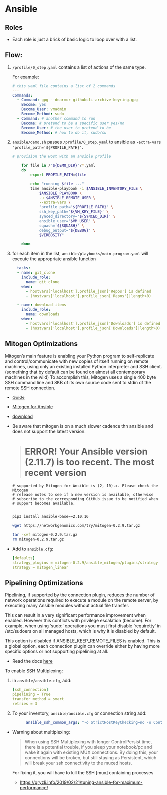 # Ansible

 
## Roles

- Each role is just a brick of basic logic to loop over with a list.

## Flow:

1. `/profile/0_step.yaml` contains a list of actions of the same type.
    
    For example:

      ```yaml
      # this yaml file contains a list of 2 commands
      ---
      Commands:
        - Command: gpg --dearmor githubcli-archive-keyring.gpg
          Become: yes
          Become_User: vmadmin
          Become_Method: sudo
        - Command: # another command to run
          Become: # pretend to be a specific user yes/no
          Become_User: # the user to pretend to be
          Become_Method: # how to do it, sudo/su
      ```

2. `ansible/demo.sh` passes `/profile/0_step.yaml` to ansible as `-extra-vars "profile_path='${PROFILE_PATH}'`.

    ```zsh
    # provision the Host with an ansible profile

        for file in /"${DEMO_DIR}"/*.yaml
        do
            export PROFILE_PATH=$file

            echo "running $file ..."
            time ansible-playbook -i $ANSIBLE_INVENTORY_FILE \
                $ANSIBLE_PLAYBOOK \
                -u $ANSIBLE_REMOTE_USER \
                --extra-vars \
                "profile_path='${PROFILE_PATH}' \
                ssh_key_path='${VM_KEY_FILE}' \
                synced_directory='${SYNCED_DIR}' \
                ansible_user='$VM_USER' \
                squash='${SQUASH}' \
                debug_output='${DEBUG}' \
                $VERBOSITY"

        done
    ```

3. for each item in the list, `ansible/playbooks/main-program.yaml` will execute the appropriate ansible function

    ```yaml
      tasks:
      - name: git_clone
        include_role:
          name: git_clone
        when:
          - hostvars['localhost'].profile_json['Repos'] is defined
          - (hostvars['localhost'].profile_json['Repos']|length>0)

      - name: download items
        include_role:
          name: downloads
        when:
          - hostvars['localhost'].profile_json['Downloads'] is defined
          - (hostvars['localhost'].profile_json['Downloads']|length>0)
    ```


## Mitogen Optimizations

Mitogen’s main feature is enabling your Python program to self-replicate and control/communicate with new copies of itself running on remote machines, using only an existing installed Python interpreter and SSH client. (something that by default can be found on almost all contemporary machines in the wild) To accomplish this, Mitogen uses a single 400 byte SSH command line and 8KB of its own source code sent to stdin of the remote SSH connection.

  - [Guide](https://www.toptechskills.com/ansible-tutorials-courses/speed-up-ansible-playbooks-pipelining-mitogen/)

  - [Mitogen for Ansible](https://mitogen.networkgenomics.com/ansible_detailed.html)

  - [download](https://networkgenomics.com/try/mitogen-0.2.9.tar.gz)

  - Be aware that mitogen is on a much slower cadence thn ansible and does not support the latest version.
      
      > # ERROR! Your Ansible version (2.11.7) is too recent. The most recent version
        # supported by Mitogen for Ansible is (2, 10).x. Please check the Mitogen
        # release notes to see if a new version is available, otherwise
        # subscribe to the corresponding GitHub issue to be notified when
        # support becomes available.
    
    
    ```zsh

    pip3 install ansible-base==2.10.16

    wget https://networkgenomics.com/try/mitogen-0.2.9.tar.gz

    tar -xvf mitogen-0.2.9.tar.gz
    rm mitogen-0.2.9.tar.gz

    ```

- Add to `ansible.cfg`:

    ```yaml
    [defaults]
    strategy_plugins = mitogen-0.2.9/ansible_mitogen/plugins/strategy
    strategy = mitogen_linear

    ```

## Pipelining Optimizations

Pipelining, if supported by the connection plugin, reduces the number of network operations required to execute a module on the remote server, by executing many Ansible modules without actual file transfer. 

This can result in a very significant performance improvement when enabled. However this conflicts with privilege escalation (become). For example, when using ‘sudo:’ operations you must first disable ‘requiretty’ in /etc/sudoers on all managed hosts, which is why it is disabled by default. 

This option is disabled if ANSIBLE_KEEP_REMOTE_FILES is enabled. This is a global option, each connection plugin can override either by having more specific options or not supporting pipelining at all.

- Read the docs [here](https://docs.ansible.com/ansible/latest/reference_appendices/config.html)

To enable SSH Multiplexing:

1. in `ansible/ansible.cfg`, add:

    ```yaml
    [ssh_connection]
    pipelining = True
    transfer_method = smart
    retries = 3
    ```

2. To your inventory, `ansible/ansible.cfg` or connection string add:

    ```yaml
          ansible_ssh_common_args: "-o StrictHostKeyChecking=no -o ControlMaster=auto -o ControlPath=~/.ssh/ansible-%r@%h:%p"
    ```

- Warning about multiplexing:

    > When using SSH Multiplexing with longer ControlPersist time, there is a potential trouble, if you sleep your notebook/pc and wake it again with existing MUX connections. By doing this, your connections will be broken, but still staying as Persistent, which will break your ssh connectivity  to the muxed hosts. 

    For fixing it, you will have to kill the SSH [mux] containing processes

    - https://gryzli.info/2019/02/21/tuning-ansible-for-maximum-performance/
